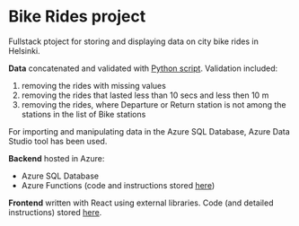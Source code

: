 # Bike Rides project
Fullstack ptoject for storing and displaying data on city bike rides in Helsinki.  

**Data** concatenated and validated with [Python script](https://github.com/YuliaKokorieva/bikes-project/blob/master/Data/data_validation.py). 
Validation included:
1. removing the rides with missing values
2. removing the rides that lasted less than 10 secs and less then 10 m
3. removing the rides, where Departure or Return station is not among the stations in the list of Bike stations

For importing and manipulating data in the Azure SQL Database, Azure Data Studio tool has been used.


**Backend** hosted in Azure:

 - Azure SQL Database
 - Azure Functions (code and instructions stored [here](https://github.com/YuliaKokorieva/bikes-project/tree/master/AzureFunctions))

**Frontend** written with React using external libraries.
Code (and detailed instructions) stored [here](https://github.com/YuliaKokorieva/bikes-project/tree/master/BikeRidesFront).
